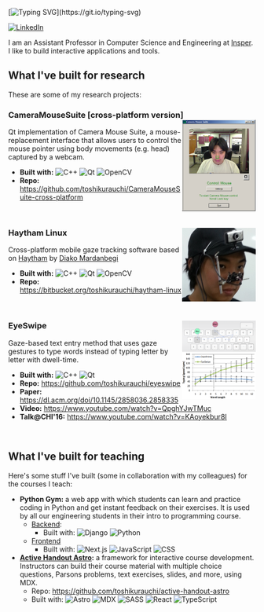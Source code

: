 [![Typing SVG](https://readme-typing-svg.demolab.com?font=Fira+Code&weight=700&size=30&duration=2000&pause=1000&color=239FFF&vCenter=true&repeat=false&random=false&width=435&lines=Hi%2C+I'm+Toshi!)](https://git.io/typing-svg)

[![LinkedIn](https://img.shields.io/badge/linkedin-%230077B5.svg?style=for-the-badge&logo=linkedin&logoColor=white)](https://www.linkedin.com/in/andrew-kurauchi-a8499115/)

I am an Assistant Professor in Computer Science and Engineering at [Insper](https://www.insper.edu.br/en/). I like to build interactive applications and tools.

## What I've built for research

These are some of my research projects:

### CameraMouseSuite [cross-platform version] <img src="./img/cameramouse.png" align="right" width="150"> 

Qt implementation of Camera Mouse Suite, a mouse-replacement interface that allows users to control the mouse pointer using body movements (e.g. head) captured by a webcam.

- **Built with:** ![C++](https://img.shields.io/badge/C++-00599C?logo=cplusplus) ![Qt](https://img.shields.io/badge/Qt-41CD52?logo=qt&logoColor=white) ![OpenCV](https://img.shields.io/badge/OpenCV-5C3EE8?logo=opencv&logoColor=white)
- **Repo:** https://github.com/toshikurauchi/CameraMouseSuite-cross-platform

<br clear="both"/>

### Haytham Linux <img src="./img/haytham.jpg" align="right" width="150">

Cross-platform mobile gaze tracking software based on [Haytham](http://www.dmardanbegi.com/software.html) by [Diako Mardanbegi](http://www.dmardanbegi.com/)
  
- **Built with:** ![C++](https://img.shields.io/badge/C++-00599C?logo=cplusplus) ![Qt](https://img.shields.io/badge/Qt-41CD52?logo=qt&logoColor=white) ![OpenCV](https://img.shields.io/badge/OpenCV-5C3EE8?logo=opencv&logoColor=white)
- **Repo:** https://bitbucket.org/toshikurauchi/haytham-linux

<br clear="both"/>

### EyeSwipe <img src="./img/eyeswipe-cpm.png" align="right" width="150">

Gaze-based text entry method that uses gaze gestures to type words instead of typing letter by letter with dwell-time.
  
- **Built with:** ![C++](https://img.shields.io/badge/C++-00599C?logo=cplusplus) ![Qt](https://img.shields.io/badge/Qt-41CD52?logo=qt&logoColor=white)
- **Repo:** https://github.com/toshikurauchi/eyeswipe
- **Paper:** https://dl.acm.org/doi/10.1145/2858036.2858335
- **Video:** https://www.youtube.com/watch?v=QpghYJwTMuc
- **Talk@CHI'16:** https://www.youtube.com/watch?v=KAoyekbur8I

<br clear="both"/>

## What I've built for teaching

Here's some stuff I've built (some in collaboration with my colleagues) for the courses I teach:

- **Python Gym:** a web app with which students can learn and practice coding in Python and get instant feedback on their exercises. It is used by all our engineering students in their intro to programming course.
  - [Backend](https://github.com/insper/servidor-de-desafios):
    - Built with: ![Django](https://img.shields.io/badge/Django-092E20?logo=django) ![Python](https://img.shields.io/badge/Python-4584b6?logo=python&logoColor=ffde57)
  - [Frontend](https://github.com/toshikurauchi/servidor-de-desafios-frontend)
    - Built with: ![Next.js](https://img.shields.io/badge/Next.js-black?logo=nextdotjs) ![JavaScript](https://img.shields.io/badge/JavaScript-F7DF1E?logo=javascript&logoColor=black) ![CSS](https://img.shields.io/badge/CSS-1572B6?logo=css3&logoColor=white)
- **[Active Handout Astro](https://toshikurauchi.github.io/active-handout-astro/reference/):** a framework for interactive course development. Instructors can build their course material with multiple choice questions, Parsons problems, text exercises, slides, and more, using MDX.
  - Repo: https://github.com/toshikurauchi/active-handout-astro
  - Built with: ![Astro](https://img.shields.io/badge/Astro-BC52EE?logo=astro&logoColor=white) ![MDX](https://img.shields.io/badge/MDX-1B1F24?logo=mdx) ![SASS](https://img.shields.io/badge/SASS-white?logo=sass) ![React](https://img.shields.io/badge/React-black?logo=react) ![TypeScript](https://img.shields.io/badge/TypeScript-3178C6?logo=typescript&logoColor=white) 





